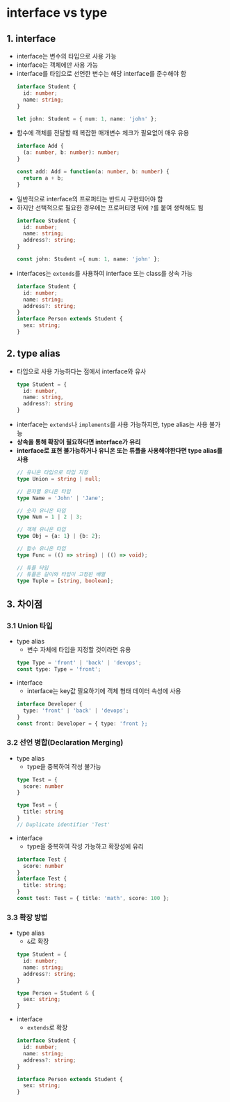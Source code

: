 # interface vs type

## 1. interface
- interface는 변수의 타입으로 사용 가능
- interface는 객체에만 사용 가능
- interface를 타입으로 선언한 변수는 해당 interface를 준수해야 함
  ```typescript
  interface Student {
    id: number;
    name: string;
  }

  let john: Student = { num: 1, name: 'john' };
  ```
- 함수에 객체를 전달할 때 복잡한 매개변수 체크가 필요없어 매우 유용
  ```typescript
  interface Add {
    (a: number, b: number): number;
  }

  const add: Add = function(a: number, b: number) {
    return a + b;
  }
  ```
- 일반적으로 interface의 프로퍼티는 반드시 구현되어야 함
- 하지만 선택적으로 필요한 경우에는 프로퍼티명 뒤에 `?`를 붙여 생략해도 됨
  ```typescript
  interface Student {
    id: number;
    name: string;
    address?: string; 
  }

  const john: Student ={ num: 1, name: 'john' };
  ```
- interfaces는 `extends`를 사용하여 interface 또는 class를 상속 가능
  ```typescript
  interface Student {
    id: number;
    name: string;
    address?: string;
  }
  interface Person extends Student {
    sex: string;
  }
  ```
## 2. type alias
- 타입으로 사용 가능하다는 점에서 interface와 유사
  ```typescript
  type Student = {
    id: number,
    name: string,
    address?: string
  }
  ```
- interface는 `extends`나 `implements`를 사용 가능하지만, type alias는 사용 불가능
- **상속을 통해 확장이 필요하다면 interface가 유리**
- **interface로 표현 불가능하거나 유니온 또는 튜플을 사용해야한다면 type alias를 사용**
  ```typescript
  // 유니온 타입으로 타입 지정
  type Union = string | null;

  // 문자열 유니온 타입
  type Name = 'John' | 'Jane';

  // 숫자 유니온 타입
  type Num = 1 | 2 | 3;

  // 객체 유니온 타입
  type Obj = {a: 1} | {b: 2};

  // 함수 유니온 타입
  type Func = (() => string) | (() => void);

  // 튜플 타입
  // 튜플은 길이와 타입이 고정된 배열
  type Tuple = [string, boolean];
  ```

## 3. 차이점
### 3.1 Union 타입
- type alias
  - 변수 자체에 타입을 지정할 것이라면 유용
  ```typescript
  type Type = 'front' | 'back' | 'devops';
  const type: Type = 'front';
  ```
- interface
  - interface는 key값 필요하기에 객체 형태 데이터 속성에 사용
  ```typescript
  interface Developer {
    type: 'front' | 'back' | 'devops';
  }
  const front: Developer = { type: 'front };
  ```
### 3.2 선언 병합(Declaration Merging)
- type alias
  - type을 중복하여 작성 불가능
  ```typescript
  type Test = {
    score: number
  }

  type Test = {
    title: string
  }
  // Duplicate identifier 'Test'
  ```
- interface
  - type을 중복하여 작성 가능하고 확장성에 유리
  ```typescript
  interface Test {
    score: number
  }
  interface Test {
    title: string;
  }
  const test: Test = { title: 'math', score: 100 };
  ```
### 3.3 확장 방법
- type alias
  - `&`로 확장
  ```typescript
  type Student = {
    id: number;
    name: string;
    address?: string;
  }

  type Person = Student & {
    sex: string;
  }
  ```
- interface
  - `extends`로 확장
  ```typescript
  interface Student {
    id: number;
    name: string;
    address?: string;
  }

  interface Person extends Student {
    sex: string;
  }
  ```
